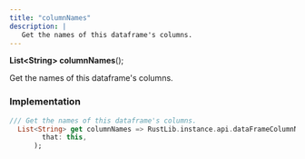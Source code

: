 ```yaml
---
title: "columnNames"
description: |
   Get the names of this dataframe's columns.
---
```

<span class="dart-code"><strong>List&lt;String&gt; columnNames</strong>();</span>

 Get the names of this dataframe's columns.
### Implementation
```dart
/// Get the names of this dataframe's columns.
  List<String> get columnNames => RustLib.instance.api.dataFrameColumnNames(
        that: this,
      );
```

